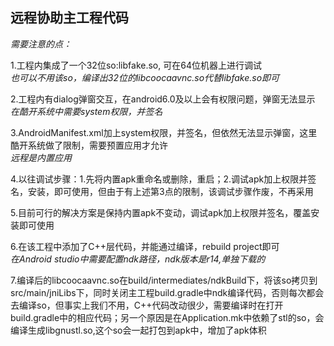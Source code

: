 ## 远程协助主工程代码

*需要注意的点：*

1.工程内集成了一个32位so:libfake.so, 可在64位机器上进行调试<br>
*也可以不用该so，编译出32位的libcoocaavnc.so代替libfake.so即可*

2.工程内有dialog弹窗交互，在android6.0及以上会有权限问题，弹窗无法显示<br>
*在酷开系统中需要system权限，并签名*

3.AndroidManifest.xml加上system权限，并签名，但依然无法显示弹窗，这里酷开系统做了限制，需要预置应用才允许<br>
*远程是内置应用*

4.以往调试步骤：1.先将内置apk重命名或删除，重启；2.调试apk加上权限并签名，安装，即可使用，但由于有上述第3点的限制，该调试步骤作废，不再采用

5.目前可行的解决方案是保持内置apk不变动，调试apk加上权限并签名，覆盖安装即可使用

6.在该工程中添加了C++层代码，并能通过编译，rebuild project即可<br>
*在Android studio中需要配置ndk路径，ndk版本是r14,单独下载的*

7.编译后的libcoocaavnc.so在build/intermediates/ndkBuild下，将该so拷贝到src/main/jniLibs下，同时关闭主工程build.gradle中ndk编译代码，否则每次都会去编译so，但事实上我们不用，C++代码改动很少，需要编译时在打开build.gradle中的相应代码；另一个原因是在Application.mk中依赖了stl的so，会编译生成libgnustl.so,这个so会一起打包到apk中，增加了apk体积


